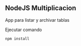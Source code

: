 

## NodeJS Multiplicacion ##

App para listar y archivar tablas

Ejecutar comando 
```
npm install
```